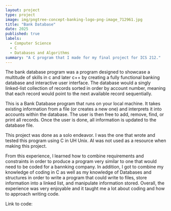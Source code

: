 ```yaml
---
layout: project
type: project
image: img/pngtree-concept-banking-logo-png-image_712961.jpg
title: "Bank Database"
date: 2025
published: true
labels:
  - Computer Science
  - C
  - Databases and Algorithms
summary: "A C program that I made for my final project for ICS 212."
---
```


The bank database program was a program designed to showcase a multitude of skills in c and later c++ by creating a fully functional banking database and interactive user interface. The database would a singly linked-list collection of records sorted in order by account number, meaning that each record would point to the next available record sequentially. 

This is a Bank Database program that runs on your local machine. It takes existing information from a file (or creates a new one) and interprets it into accounts within the database. The user is then free to add, remove, find, or print all records. Once the user is done, all information is updated to the database file. 

This project was done as a solo endeavor. I was the one that wrote and tested this program using C in UH Unix. AI was not used as a resource when making this project.

From this experience, I learned how to combine requirements and constraints in order to produce a program very similar to one that would need to be coded for a bannking company. In addition, I got to combine my knowledge of coding in C as well as my knowledge of Databases and structures in order to write a program that could write to files, store information into a linked list, and manipulate information stored. Overall, the experience was very enjoyable and it taught me a lot about coding and how to approach writing code. 

Link to code: 

